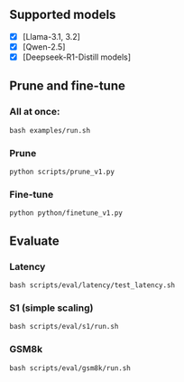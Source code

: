 ## Supported models
- [x] [Llama-3.1, 3.2]
- [x] [Qwen-2.5]
- [x] [Deepseek-R1-Distill models]

## Prune and fine-tune
### All at once: 
```
bash examples/run.sh
```
### Prune
```
python scripts/prune_v1.py
```

### Fine-tune
```
python python/finetune_v1.py
```

## Evaluate
### Latency
```
bash scripts/eval/latency/test_latency.sh
```

### S1 (simple scaling)
```
bash scripts/eval/s1/run.sh
```

### GSM8k
```
bash scripts/eval/gsm8k/run.sh
```
